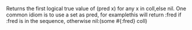 Returns the first logical true value of (pred x) for any x in coll,else nil.  One common idiom is to use a set as pred, for examplethis will return :fred if :fred is in the sequence, otherwise nil:(some #{:fred} coll)